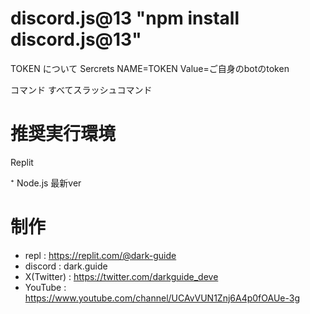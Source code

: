 # discord.js@13 "npm install discord.js@13"

TOKEN について Sercrets  NAME=TOKEN Value=ご自身のbotのtoken

コマンド すべてスラッシュコマンド

# 推奨実行環境

Replit

⁺ Node.js 最新ver

# 制作

* repl : https://replit.com/@dark-guide
* discord : dark.guide
* X(Twitter) : https://twitter.com/darkguide_deve
* YouTube : https://www.youtube.com/channel/UCAvVUN1Znj6A4p0fOAUe-3g
